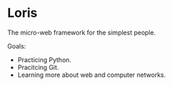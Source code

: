 # Loris
The micro-web framework for the simplest people.

Goals:
  - Practicing Python.
  - Pracitcing Git.
  - Learning more about web and computer networks.
